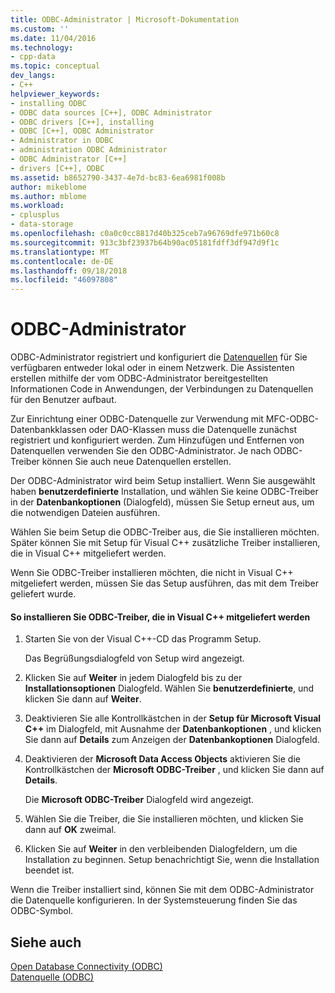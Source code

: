 ```yaml
---
title: ODBC-Administrator | Microsoft-Dokumentation
ms.custom: ''
ms.date: 11/04/2016
ms.technology:
- cpp-data
ms.topic: conceptual
dev_langs:
- C++
helpviewer_keywords:
- installing ODBC
- ODBC data sources [C++], ODBC Administrator
- ODBC drivers [C++], installing
- ODBC [C++], ODBC Administrator
- Administrator in ODBC
- administration ODBC Administrator
- ODBC Administrator [C++]
- drivers [C++], ODBC
ms.assetid: b8652790-3437-4e7d-bc83-6ea6981f008b
author: mikeblome
ms.author: mblome
ms.workload:
- cplusplus
- data-storage
ms.openlocfilehash: c0a0c0cc8817d40b325ceb7a96769dfe971b60c8
ms.sourcegitcommit: 913c3bf23937b64b90ac05181fdff3df947d9f1c
ms.translationtype: MT
ms.contentlocale: de-DE
ms.lasthandoff: 09/18/2018
ms.locfileid: "46097808"
---
```

# <a name="odbc-administrator"></a>ODBC-Administrator

ODBC-Administrator registriert und konfiguriert die [Datenquellen](../../data/odbc/data-source-odbc.md) für Sie verfügbaren entweder lokal oder in einem Netzwerk. Die Assistenten erstellen mithilfe der vom ODBC-Administrator bereitgestellten Informationen Code in Anwendungen, der Verbindungen zu Datenquellen für den Benutzer aufbaut.  
  
Zur Einrichtung einer ODBC-Datenquelle zur Verwendung mit MFC-ODBC-Datenbankklassen oder DAO-Klassen muss die Datenquelle zunächst registriert und konfiguriert werden. Zum Hinzufügen und Entfernen von Datenquellen verwenden Sie den ODBC-Administrator. Je nach ODBC-Treiber können Sie auch neue Datenquellen erstellen.  
  
Der ODBC-Administrator wird beim Setup installiert. Wenn Sie ausgewählt haben **benutzerdefinierte** Installation, und wählen Sie keine ODBC-Treiber in der **Datenbankoptionen** (Dialogfeld), müssen Sie Setup erneut aus, um die notwendigen Dateien ausführen.  
  
Wählen Sie beim Setup die ODBC-Treiber aus, die Sie installieren möchten. Später können Sie mit Setup für Visual C++ zusätzliche Treiber installieren, die in Visual C++ mitgeliefert werden.  
  
Wenn Sie ODBC-Treiber installieren möchten, die nicht in Visual C++ mitgeliefert werden, müssen Sie das Setup ausführen, das mit dem Treiber geliefert wurde.  
  
#### <a name="to-install-odbc-drivers-that-ship-with-visual-c"></a>So installieren Sie ODBC-Treiber, die in Visual C++ mitgeliefert werden  
  
1. Starten Sie von der Visual C++-CD das Programm Setup.  
  
     Das Begrüßungsdialogfeld von Setup wird angezeigt.  
  
1. Klicken Sie auf **Weiter** in jedem Dialogfeld bis zu der **Installationsoptionen** Dialogfeld. Wählen Sie **benutzerdefinierte**, und klicken Sie dann auf **Weiter**.  
  
1. Deaktivieren Sie alle Kontrollkästchen in der **Setup für Microsoft Visual C++** im Dialogfeld, mit Ausnahme der **Datenbankoptionen** , und klicken Sie dann auf **Details** zum Anzeigen der **Datenbankoptionen** Dialogfeld.  
  
1. Deaktivieren der **Microsoft Data Access Objects** aktivieren Sie die Kontrollkästchen der **Microsoft ODBC-Treiber** , und klicken Sie dann auf **Details**.  
  
     Die **Microsoft ODBC-Treiber** Dialogfeld wird angezeigt.  
  
1. Wählen Sie die Treiber, die Sie installieren möchten, und klicken Sie dann auf **OK** zweimal.  
  
1. Klicken Sie auf **Weiter** in den verbleibenden Dialogfeldern, um die Installation zu beginnen. Setup benachrichtigt Sie, wenn die Installation beendet ist.  
  
Wenn die Treiber installiert sind, können Sie mit dem ODBC-Administrator die Datenquelle konfigurieren. In der Systemsteuerung finden Sie das ODBC-Symbol.  
  
## <a name="see-also"></a>Siehe auch  

[Open Database Connectivity (ODBC)](../../data/odbc/open-database-connectivity-odbc.md)<br/>
[Datenquelle (ODBC)](../../data/odbc/data-source-odbc.md)